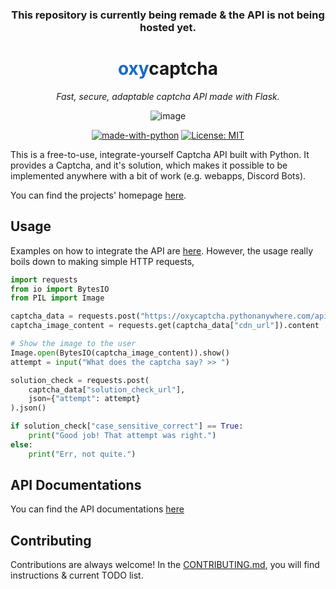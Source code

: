 <div align="center">

### This repository is currently being remade & the API is not being hosted yet.

<h1> <span style="color: #1a68c5;">oxy</span>captcha </h1>

<i>Fast, secure, adaptable captcha API made with Flask.</i>

![image](https://cdn.discordapp.com/attachments/995797406404857977/1104183215377354762/image.png)

[![made-with-python](https://img.shields.io/badge/Made%20with-Python-1f425f.svg)](https://www.python.org/)
[![License: MIT](https://img.shields.io/badge/License-MIT-yellow.svg)](https://opensource.org/licenses/MIT)
</div>

This is a free-to-use, integrate-yourself Captcha API built with Python. 
It provides a Captcha, and it's solution, which makes it possible to be implemented anywhere with a bit of work (e.g. webapps, Discord Bots).

You can find the projects' homepage [here](https://oxycaptcha.pythonanywhere.com/).

## Usage

Examples on how to integrate the API are [here](https://oxycaptcha.pythonanywhere.com/examples). However, the usage really boils down
to making simple HTTP requests,

```python
import requests
from io import BytesIO
from PIL import Image

captcha_data = requests.post("https://oxycaptcha.pythonanywhere.com/api/v5/captcha").json()
captcha_image_content = requests.get(captcha_data["cdn_url"]).content

# Show the image to the user
Image.open(BytesIO(captcha_image_content)).show()
attempt = input("What does the captcha say? >> ")

solution_check = requests.post(
    captcha_data["solution_check_url"], 
    json={"attempt": attempt}
).json()

if solution_check["case_sensitive_correct"] == True:
    print("Good job! That attempt was right.")
else:
    print("Err, not quite.")
```

## API Documentations

You can find the API documentations [here](https://oxycaptcha.pythonanywhere.com/docs)

## Contributing

Contributions are always welcome! In the [CONTRIBUTING.md](https://github.com/ammarsys/oxycaptcha/blob/main/CONTRIBUTING.md), you will find instructions & current TODO list.


